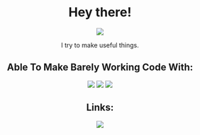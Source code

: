<h1 align="center">Hey there!</h1>
<p align="center">
<img src="https://img.shields.io/badge/powered by-coffee-964B00?style=for-the-badge&labelColor=4D4D4D"> 
  </p>

<p align="center">I try to make useful things.</p>

<h2 align="center">Able To Make Barely Working Code With:</h2>

<p align="center">
  
<img src="https://img.shields.io/badge/Python-3776AB?style=for-the-badge&logo=python&logoColor=white"> 
<img src="https://img.shields.io/badge/HTML5-E34F26?style=for-the-badge&logo=html5&logoColor=white">
<img src="https://img.shields.io/badge/CSS3-1572B6?style=for-the-badge&logo=css3&logoColor=white">



<h2 align="center">Links:</h2>

<p align="center">

  
  <!--<a href="https://www.esoda.ga">
    <img src="https://img.shields.io/badge/website-www.esoda.ga-white?style=for-the-badge&logo=html5&logoColor=white&labelColor=4D4D4D">
  </a>
  
  <a href="mailto:hello@esoda.ga">
    <img src="https://img.shields.io/badge/Email-hello@esoda.ga-white?style=for-the-badge&logo=maildotru&logoColor=white&labelColor=4D4D4D">
  </a>-->
</p>

<p align="center">
  <img src="https://github-readme-stats.vercel.app/api?username=screenwriterthatcodes&count_private=true&show_icons=true&theme=dark&hide_border=true&icon_color=FFFFFF&bg_color=4D4D4D&text_color=FFFFFF">
 
  </p>
